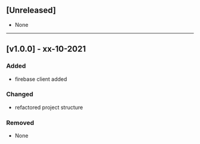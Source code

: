 ## [Unreleased]
- None

***
## [v1.0.0] - xx-10-2021
### Added
- firebase client added

### Changed
- refactored project structure

### Removed
- None